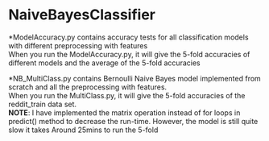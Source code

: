# NaiveBayesClassifier

*ModelAccuracy.py contains accuracy tests for all classification models with different preprocessing with features  
When you run the ModelAccuracy.py, it will give the 5-fold accuracies of different models and the average of the 5-fold accuracies

*NB_MultiClass.py contains Bernoulli Naive Bayes model implemented from scratch and all the preprocessing with features.  
When you run the MultiClass.py, it will give the 5-fold accuracies of the reddit_train data set.  
**NOTE**: I have implemented the matrix operation instead of for loops in predict() method to decrease the run-time. However, the model is still quite slow it takes Around 25mins to run the 5-fold
